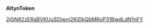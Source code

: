 **AltynToken**



[2jGN82zERaBVKUuSDiwnj2KiDkQbMRoP31BwdLdN1nFY](https://explorer.solana.com/address/2jGN82zERaBVKUuSDiwnj2KiDkQbMRoP31BwdLdN1nFY)
